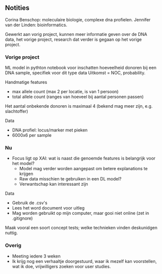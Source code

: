 ## Notities

Corina Benschop: moleculaire biologie, complexe dna profielen.
Jennifer van der Linden: bioinformatics.

Gewerkt aan vorig project, kunnen meer informatie geven over de DNA data, het vorige project, research dat verder is gegaan op het vorige project.

### Vorige project

ML model in pythton notebook voor inschatten hoeveelheid donoren bij een DNA sample, specifiek voor dit type data
Uitkomst = NOC, probability.

Handmatige features
* max allele count (max 2 per locatie, is van 1 persoon)
* total allele count (ranges van hoeveel bij aantal personen passen)

Het aantal onbekende donoren is maximaal 4 (bekend mag meer zijn, e.g. slachtoffer)

Data
* DNA profiel: locus/marker met pieken
* 6000x6 per sample

### Nu

* Focus ligt op XAI: wat is naast die genoemde features is belangrijk voor het model?
  * Model mag verder worden aangepast om betere explanations te krijgen
  * Raw data misschien te gebruiken in een DL model?
  * Verwantschap kan interessant zijn

Data
* Gebruik de .csv's
* Lees het word document voor uitleg
* Mag worden gebruikt op mijn computer, maar gooi niet online (zet in .gitignore)

Maak vooral een soort concept tests; welke technieken vinden deskunidgen nuttig.

### Overig

* Meeting iedere 3 weken
* Ik krijg nog een verhaaltje doorgestuurd, waar ik mezelf kan voorstellen, wat ik doe, vrijwilligers zoeken voor user studies.